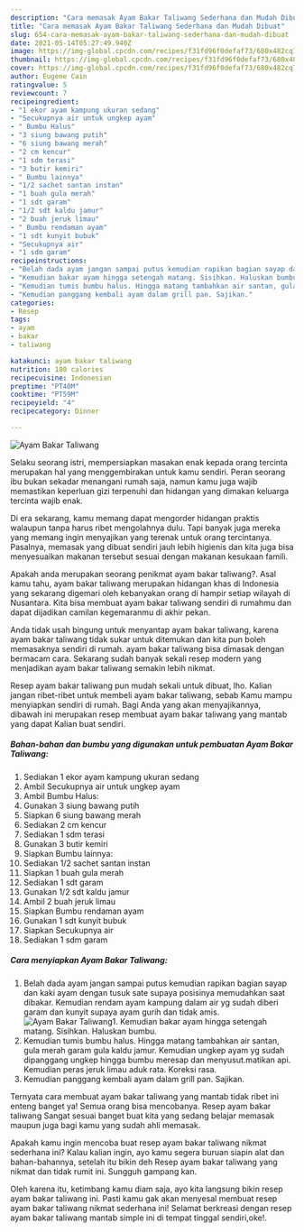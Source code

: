 ```yaml
---
description: "Cara memasak Ayam Bakar Taliwang Sederhana dan Mudah Dibuat"
title: "Cara memasak Ayam Bakar Taliwang Sederhana dan Mudah Dibuat"
slug: 654-cara-memasak-ayam-bakar-taliwang-sederhana-dan-mudah-dibuat
date: 2021-05-14T05:27:49.940Z
image: https://img-global.cpcdn.com/recipes/f31fd96f0defaf73/680x482cq70/ayam-bakar-taliwang-foto-resep-utama.jpg
thumbnail: https://img-global.cpcdn.com/recipes/f31fd96f0defaf73/680x482cq70/ayam-bakar-taliwang-foto-resep-utama.jpg
cover: https://img-global.cpcdn.com/recipes/f31fd96f0defaf73/680x482cq70/ayam-bakar-taliwang-foto-resep-utama.jpg
author: Eugene Cain
ratingvalue: 5
reviewcount: 7
recipeingredient:
- "1 ekor ayam kampung ukuran sedang"
- "Secukupnya air untuk ungkep ayam"
- " Bumbu Halus"
- "3 siung bawang putih"
- "6 siung bawang merah"
- "2 cm kencur"
- "1 sdm terasi"
- "3 butir kemiri"
- " Bumbu lainnya"
- "1/2 sachet santan instan"
- "1 buah gula merah"
- "1 sdt garam"
- "1/2 sdt kaldu jamur"
- "2 buah jeruk limau"
- " Bumbu rendaman ayam"
- "1 sdt kunyit bubuk"
- "Secukupnya air"
- "1 sdm garam"
recipeinstructions:
- "Belah dada ayam jangan sampai putus kemudian rapikan bagian sayap dan kaki ayam dengan tusuk sate supaya posisinya memudahkan saat dibakar. Kemudian rendam ayam kampung dalam air yg sudah diberi garam dan kunyit supaya ayam gurih dan tidak amis."
- "Kemudian bakar ayam hingga setengah matang. Sisihkan. Haluskan bumbu."
- "Kemudian tumis bumbu halus. Hingga matang tambahkan air santan, gula merah garam gula kaldu jamur. Kemudian ungkep ayam yg sudah dipanggang ungkep hingga bumbu meresap dan menyusut.matikan api. Kemudian peras jeruk limau aduk rata. Koreksi rasa."
- "Kemudian panggang kembali ayam dalam grill pan. Sajikan."
categories:
- Resep
tags:
- ayam
- bakar
- taliwang

katakunci: ayam bakar taliwang 
nutrition: 180 calories
recipecuisine: Indonesian
preptime: "PT40M"
cooktime: "PT59M"
recipeyield: "4"
recipecategory: Dinner

---
```



![Ayam Bakar Taliwang](https://img-global.cpcdn.com/recipes/f31fd96f0defaf73/680x482cq70/ayam-bakar-taliwang-foto-resep-utama.jpg)

Selaku seorang istri, mempersiapkan masakan enak kepada orang tercinta merupakan hal yang menggembirakan untuk kamu sendiri. Peran seorang ibu bukan sekadar menangani rumah saja, namun kamu juga wajib memastikan keperluan gizi terpenuhi dan hidangan yang dimakan keluarga tercinta wajib enak.

Di era  sekarang, kamu memang dapat mengorder hidangan praktis walaupun tanpa harus ribet mengolahnya dulu. Tapi banyak juga mereka yang memang ingin menyajikan yang terenak untuk orang tercintanya. Pasalnya, memasak yang dibuat sendiri jauh lebih higienis dan kita juga bisa menyesuaikan makanan tersebut sesuai dengan makanan kesukaan famili. 



Apakah anda merupakan seorang penikmat ayam bakar taliwang?. Asal kamu tahu, ayam bakar taliwang merupakan hidangan khas di Indonesia yang sekarang digemari oleh kebanyakan orang di hampir setiap wilayah di Nusantara. Kita bisa membuat ayam bakar taliwang sendiri di rumahmu dan dapat dijadikan camilan kegemaranmu di akhir pekan.

Anda tidak usah bingung untuk menyantap ayam bakar taliwang, karena ayam bakar taliwang tidak sukar untuk ditemukan dan kita pun boleh memasaknya sendiri di rumah. ayam bakar taliwang bisa dimasak dengan bermacam cara. Sekarang sudah banyak sekali resep modern yang menjadikan ayam bakar taliwang semakin lebih nikmat.

Resep ayam bakar taliwang pun mudah sekali untuk dibuat, lho. Kalian jangan ribet-ribet untuk membeli ayam bakar taliwang, sebab Kamu mampu menyiapkan sendiri di rumah. Bagi Anda yang akan menyajikannya, dibawah ini merupakan resep membuat ayam bakar taliwang yang mantab yang dapat Kalian buat sendiri.

<!--inarticleads1-->

##### Bahan-bahan dan bumbu yang digunakan untuk pembuatan Ayam Bakar Taliwang:

1. Sediakan 1 ekor ayam kampung ukuran sedang
1. Ambil Secukupnya air untuk ungkep ayam
1. Ambil  Bumbu Halus:
1. Gunakan 3 siung bawang putih
1. Siapkan 6 siung bawang merah
1. Sediakan 2 cm kencur
1. Sediakan 1 sdm terasi
1. Gunakan 3 butir kemiri
1. Siapkan  Bumbu lainnya:
1. Sediakan 1/2 sachet santan instan
1. Siapkan 1 buah gula merah
1. Sediakan 1 sdt garam
1. Gunakan 1/2 sdt kaldu jamur
1. Ambil 2 buah jeruk limau
1. Siapkan  Bumbu rendaman ayam
1. Gunakan 1 sdt kunyit bubuk
1. Siapkan Secukupnya air
1. Sediakan 1 sdm garam




<!--inarticleads2-->

##### Cara menyiapkan Ayam Bakar Taliwang:

1. Belah dada ayam jangan sampai putus kemudian rapikan bagian sayap dan kaki ayam dengan tusuk sate supaya posisinya memudahkan saat dibakar. Kemudian rendam ayam kampung dalam air yg sudah diberi garam dan kunyit supaya ayam gurih dan tidak amis.
<img src="https://img-global.cpcdn.com/steps/2da473ff279ae90c/160x128cq70/ayam-bakar-taliwang-langkah-memasak-1-foto.jpg" alt="Ayam Bakar Taliwang">1. Kemudian bakar ayam hingga setengah matang. Sisihkan. Haluskan bumbu.
1. Kemudian tumis bumbu halus. Hingga matang tambahkan air santan, gula merah garam gula kaldu jamur. Kemudian ungkep ayam yg sudah dipanggang ungkep hingga bumbu meresap dan menyusut.matikan api. Kemudian peras jeruk limau aduk rata. Koreksi rasa.
1. Kemudian panggang kembali ayam dalam grill pan. Sajikan.




Ternyata cara membuat ayam bakar taliwang yang mantab tidak ribet ini enteng banget ya! Semua orang bisa mencobanya. Resep ayam bakar taliwang Sangat sesuai banget buat kita yang sedang belajar memasak maupun juga bagi kamu yang sudah ahli memasak.

Apakah kamu ingin mencoba buat resep ayam bakar taliwang nikmat sederhana ini? Kalau kalian ingin, ayo kamu segera buruan siapin alat dan bahan-bahannya, setelah itu bikin deh Resep ayam bakar taliwang yang nikmat dan tidak rumit ini. Sungguh gampang kan. 

Oleh karena itu, ketimbang kamu diam saja, ayo kita langsung bikin resep ayam bakar taliwang ini. Pasti kamu gak akan menyesal membuat resep ayam bakar taliwang nikmat sederhana ini! Selamat berkreasi dengan resep ayam bakar taliwang mantab simple ini di tempat tinggal sendiri,oke!.

